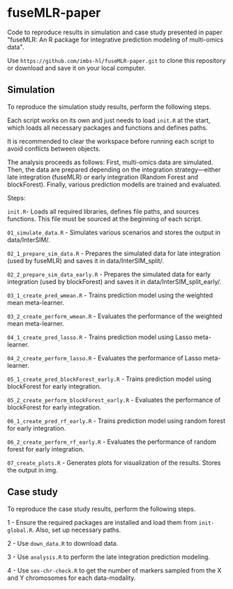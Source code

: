 # fuseMLR-paper

Code to reproduce results in simulation and case study presented in paper "fuseMLR: An R package for integrative prediction modeling of multi-omics data".

Use `https://github.com/imbs-hl/fuseMLR-paper.git` to clone this repository or download and save it on your local computer.

## Simulation

To reproduce the simulation study results, perform the following steps.

Each script works on its own and just needs to load `init.R` at the start, which
loads all necessary packages and functions and defines paths.

It is recommended to clear the workspace before running each script to avoid 
conflicts between objects.

The analysis proceeds as follows: First, multi-omics data are simulated. Then,
the data are prepared depending on the integration strategy—either late integration
(fuseMLR) or early integration (Random Forest and blockForest). Finally, various prediction modells
are trained and evaluated.

Steps:

`init.R`- Loads all required libraries, defines file paths, and sources functions. This file must be sourced at the beginning of each script.

`01_simulate_data.R` - Simulates various scenarios and stores the output in data/InterSIM/.

`02_1_prepare_sim_data.R` - Prepares the simulated data for late integration (used by fuseMLR) and saves it in data/InterSIM_split/.

`02_2_prepare_sim_data_early.R` - Prepares the simulated data for early integration (used by blockForest) and saves it in data/InterSIM_split_early/.

`03_1_create_pred_wmean.R` - Trains prediction model using the weighted mean meta-learner.

`03_2_create_perform_wmean.R` - Evaluates the performance of the weighted mean meta-learner.

`04_1_create_pred_lasso.R` - Trains prediction model using Lasso meta-learner.

`04_2_create_perform_lasso.R` - Evaluates the performance of Lasso meta-learner.

`05_1_create_pred_blockForest_early.R` - Trains prediction model using blockForest for early integration.

`05_2_create_perform_blockForest_early.R` - Evaluates the performance of blockForest for early integration.

`06_1_create_pred_rf_early.R` - Trains prediction model using random forest for early integration.

`06_2_create_perform_rf_early.R` - Evaluates the performance of random forest for early integration.

`07_create_plots.R` - Generates plots for visualization of the results. Stores the output in img.

## Case study
To reproduce the case study results, perform the following steps.

1 - Ensure the required packages are installed and load them from `init-global.R`. Also, set up necessary paths.

2 - Use `down_data.R` to download data.

3 - Use `analysis.R` to perform the late integration prediction modeling.

4 - Use `sex-chr-check.R` to get the number of markers sampled from the X and Y chromosomes for each data-modality.
